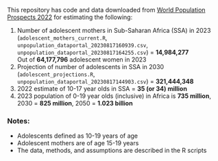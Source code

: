 This repository has code and data downloaded from [World Population Prospects 2022](https://population.un.org/dataportal/home) for estimating the following:

1. Number of adolescent mothers in Sub-Saharan Africa (SSA) in 2023 (`adolescent_mothers_current.R`, `unpopulation_dataportal_20230817160939.csv`, `unpopulation_dataportal_20230817164255.csv`) = **14,984,277**  
   Out of **64,177,796** adolescent women in 2023
2. Projection of number of adolescents in SSA in 2030 (`adolescent_projections.R`, `unpopulation_dataportal_20230817144903.csv`) = **321,444,348**
3. 2022 estimate of 10-17 year olds in SSA = **35 (or 34) million**
4. 2023 population of 0-19 year olds (inclusive) in Africa is **735 million**, 2030 = **825 million**, 2050 = **1.023 billion**


### Notes:
* Adolescents defined as 10-19 years of age
* Adolescent mothers are of age 15-19 years
* The data, methods, and assumptions are described in the R scripts

